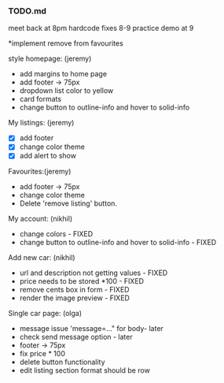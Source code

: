 ### TODO.md
meet back at 8pm
 hardcode fixes 8-9
 practice demo at 9



*implement remove from favourites

style homepage: (jeremy)
- add margins to home page
- add footer -> 75px
- dropdown list color to yellow
- card formats
- change button to outline-info and hover to solid-info

My listings: (jeremy)
- [x] add footer
- [x] change color theme
- [x] add alert to show 

Favourites:(jeremy)
- add footer -> 75px
- change color theme
- Delete 'remove listing' button.  

My account: (nikhil)
- change colors - FIXED
- change button to outline-info and hover to solid-info - FIXED

Add new car: (nikhil)
- url and description not getting values - FIXED
- price needs to be stored *100 - FIXED
- remove cents box in form - FIXED
- render the image preview - FIXED

Single car page: (olga)
- message issue 'message=..." for body- later
- check send message option - later
- footer -> 75px
- fix price * 100
- delete button functionality
- edit listing section format should be row

